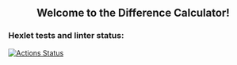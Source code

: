<h2 align="center">Welcome to the Difference Calculator!</h2> 

### Hexlet tests and linter status:
[![Actions Status](https://github.com/PShorin/frontend-project-46/workflows/hexlet-check/badge.svg)](https://github.com/PShorin/frontend-project-46/actions)